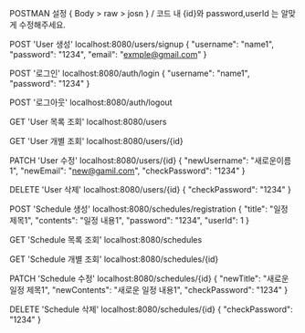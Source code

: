 POSTMAN 설정 { Body > raw > josn } / 코드 내 {id}와 password,userId 는 알맞게 수정해주세요.


POST 'User 생성' 
localhost:8080/users/signup 
{
    "username": "name1",
    "password": "1234",
    "email": "exmple@gmail.com"
}


POST '로그인'
localhost:8080/auth/login
{
    "username": "name1",
    "password": "1234"
}


POST '로그아웃'
localhost:8080/auth/logout


GET 'User 목록 조회'
localhost:8080/users


GET 'User 개별 조회'
localhost:8080/users/{id}


PATCH 'User 수정'
localhost:8080/users/{id}
{
    "newUsername": "새로운이름1",
    "newEmail": "new@gamil.com",
    "checkPassword": "1234"
}


DELETE 'User 삭제'
localhost:8080/users/{id}
{
    "checkPassword": "1234"
}


POST 'Schedule 생성'
localhost:8080/schedules/registration
{
    "title": "일정 제목1",
    "contents": "일정 내용1",
    "password": "1234",
    "userId": 1
}


GET 'Schedule 목록 조회'
localhost:8080/schedules


GET 'Schedule 개별 조회'
localhost:8080/schedules/{id}


PATCH 'Schedule 수정'
localhost:8080/schedules/{id}
{
    "newTitle": "새로운 일정 제목1",
    "newContents": "새로운 일정 내용1",
    "checkPassword": "1234"
}


DELETE 'Schedule 삭제'
localhost:8080/schedules/{id}
{
    "checkPassword": "1234"
}
